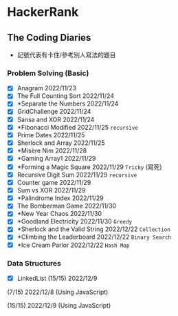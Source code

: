 # HackerRank
## The Coding Diaries 

* 記號代表有卡住/參考別人寫法的題目
  
### Problem Solving (Basic) 

- [X] Anagram 2022/11/23 
- [X] The Full Counting Sort 2022/11/24
- [X] *Separate the Numbers 2022/11/24
- [X] GridChallenge 2022/11/24
- [X] Sansa and XOR 2022/11/24
- [X] *Fibonacci Modified 2022/11/25 `recursive`
- [X] Prime Dates 2022/11/25
- [X] Sherlock and Array 2022/11/25
- [X] *Misère Nim 2022/11/28
- [X] *Gaming Array1 2022/11/29 
- [X] *Forming a Magic Square 2022/11/29 `Tricky` (寫死)
- [X] Recursive Digit Sum 2022/11/29 `recursive`
- [X] Counter game 2022/11/29
- [X] Sum vs XOR 2022/11/29
- [X] *Palindrome Index 2022/11/29
- [X] The Bomberman Game 2022/11/30
- [X] *New Year Chaos 2022/11/30
- [X] *Goodland Electricity 2022/11/30 `Greedy`
- [X] *Sherlock and the Valid String 2022/12/22 `Collection`
- [X] *Climbing the Leaderboard 2022/12/22 `Binary Search`
- [X] *Ice Cream Parlor 2022/12/22 `Hash Map`

### Data Structures
- [X] LinkedList (15/15) 2022/12/9 

(7/15) 2022/12/8 (Using JavaScript)

(15/15) 2022/12/9 (Using JavaScript)  
